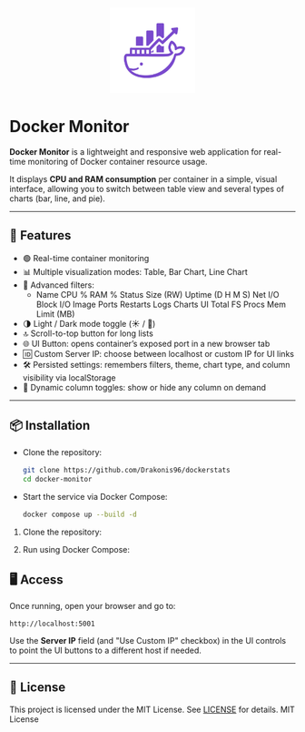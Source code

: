 <div align="center">
  <img src="logo.png" alt="Docker Monitor" width="150">
</div>

# Docker Monitor

**Docker Monitor** is a lightweight and responsive web application for real-time monitoring of Docker container resource usage.

It displays **CPU and RAM consumption** per container in a simple, visual interface, allowing you to switch between table view and several types of charts (bar, line, and pie).

---

## 🚀 Features

- 🟢 Real-time container monitoring
- 📊 Multiple visualization modes: Table, Bar Chart, Line Chart
- 🧠 Advanced filters: 
  - Name CPU % RAM % Status Size (RW) Uptime (D H M S) Net I/O Block I/O Image Ports Restarts Logs Charts UI Total FS Procs Mem Limit (MB)
- 🌗 Light / Dark mode toggle (☀️ / 🌙)
- 🔝 Scroll-to-top button for long lists
- 🌐 UI Button: opens container’s exposed port in a new browser tab
- 🆔 Custom Server IP: choose between localhost or custom IP for UI links
- 🛠️ Persisted settings: remembers filters, theme, chart type, and column visibility via localStorage
- 🔄 Dynamic column toggles: show or hide any column on demand

---

## 📦 Installation

- Clone the repository:
  ```bash
  git clone https://github.com/Drakonis96/dockerstats
  cd docker-monitor
  ```
- Start the service via Docker Compose:
  ```bash
  docker compose up --build -d
  ```
1. Clone the repository:

2. Run using Docker Compose:

## 🖥️ Access
Once running, open your browser and go to:

```
http://localhost:5001
```

Use the **Server IP** field (and "Use Custom IP" checkbox) in the UI controls to point the UI buttons to a different host if needed.

---

## 📝 License

This project is licensed under the MIT License. See [LICENSE](LICENSE) for details.
MIT License
